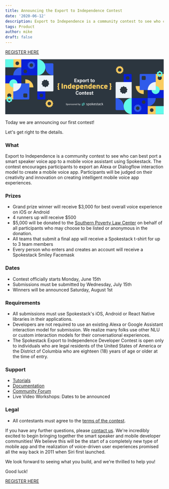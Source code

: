 ```yaml
---
title: Announcing the Export to Independence Contest
date: '2020-06-12'
description: Export to Independence is a community contest to see who can best port a smart speak voice app to a mobile voice assistant using Spokestack. The contest includes prizes totaling $5000. $5000 will also be given to charity.
tags: Product
author: mike
draft: false
---
```


[REGISTER HERE](https://docs.google.com/forms/d/e/1FAIpQLSfXBFTLuyK8BWIFThCRNxMZwjgWBhVtE5EsCuQkvtaDaVvRqw/viewform?usp=sf_link)

![Export to Independence Contest](./export_to_independence.png)

Today we are announcing our first contest!

Let's get right to the details.

### What

Export to Independence is a community contest to see who can best port a smart speaker voice app to a mobile voice assistant using Spokestack. The contest encourages participants to export an Alexa or Dialogflow interaction model to create a mobile voice app. Participants will be judged on their creativity and innovation on creating intelligent mobile voice app experiences.

### Prizes

- Grand prize winner will receive \$3,000 for best overall voice experience on iOS or Android
- 4 runners up will receive \$500
- \$5,000 will be donated to the [Southern Poverty Law Center](https://donate.splcenter.org/) on behalf of all participants who may choose to be listed or anonymous in the donation.
- All teams that submit a final app will receive a Spokestack t-shirt for up to 3 team members
- Every person who enters and creates an account will receive a Spokestack Smiley Facemask

### Dates

- Contest officially starts Monday, June 15th
- Submissions must be submitted by Wednesday, July 15th
- Winners will be announced Saturday, August 1st

### Requirements

- All submissions must use Spokestack's iOS, Android or React Native libraries in their applications.
- Developers are not required to use an existing Alexa or Google Assistant interaction model for submission. We realize many folks use other NLU or custom interaction models for their conversational experiences.
- The Spokestack Export to Independence Developer Contest is open only to individuals who are legal residents of the United States of America or the District of Columbia who are eighteen (18) years of age or older at the time of entry.

### Support

- [Tutorials](/blog/tag/tutorial)
- [Documentation](/docs)
- [Community Forum](https://forum.spokestack.io/)
- Live Video Workshops: Dates to be announced

### Legal

- All contestants must agree to the [terms of the contest](/contest-rules).

If you have any further questions, please [contact us](mailto:hello@spokestack.io). We're incredibly excited to begin bringing together the smart speaker and mobile developer communities! We believe this will be the start of a completely new type of mobile app and the realization of voice-driven user experiences promised all the way back in 2011 when Siri first launched.

We look forward to seeing what you build, and we're thrilled to help you!

Good luck!

[REGISTER HERE](https://docs.google.com/forms/d/e/1FAIpQLSfXBFTLuyK8BWIFThCRNxMZwjgWBhVtE5EsCuQkvtaDaVvRqw/viewform?usp=sf_link)
